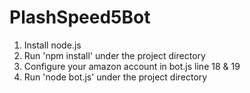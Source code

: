 # PlashSpeed5Bot

1. Install node.js
2. Run 'npm install' under the project directory
3. Configure your amazon account in bot.js line 18 & 19
4. Run 'node bot.js' under the project directory
